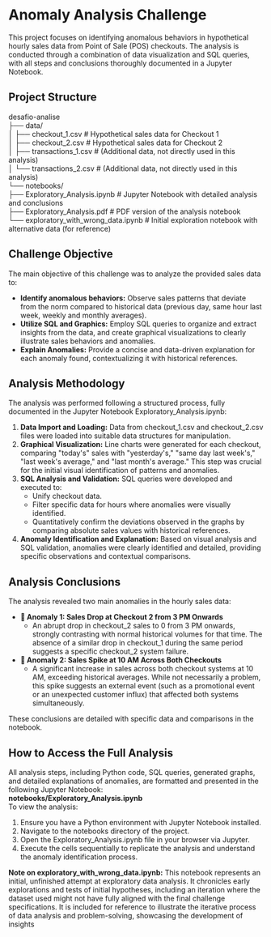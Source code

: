 # **Anomaly Analysis Challenge**

This project focuses on identifying anomalous behaviors in hypothetical hourly sales data from Point of Sale (POS) checkouts. The analysis is conducted through a combination of data visualization and SQL queries, with all steps and conclusions thoroughly documented in a Jupyter Notebook.

## **Project Structure**

desafio-analise  
├── data/  
│   ├── checkout\_1.csv         \# Hypothetical sales data for Checkout 1  
│   ├── checkout\_2.csv         \# Hypothetical sales data for Checkout 2  
│   ├── transactions\_1.csv     \# (Additional data, not directly used in this analysis)  
│   └── transactions\_2.csv     \# (Additional data, not directly used in this analysis)  
└── notebooks/  
    ├── Exploratory\_Analysis.ipynb    \# Jupyter Notebook with detailed analysis and conclusions  
    ├── Exploratory\_Analysis.pdf      \# PDF version of the analysis notebook  
    └── exploratory\_with\_wrong\_data.ipynb \# Initial exploration notebook with alternative data (for reference)

## **Challenge Objective**

The main objective of this challenge was to analyze the provided sales data to:

* **Identify anomalous behaviors:** Observe sales patterns that deviate from the norm compared to historical data (previous day, same hour last week, weekly and monthly averages).  
* **Utilize SQL and Graphics:** Employ SQL queries to organize and extract insights from the data, and create graphical visualizations to clearly illustrate sales behaviors and anomalies.  
* **Explain Anomalies:** Provide a concise and data-driven explanation for each anomaly found, contextualizing it with historical references.

## **Analysis Methodology**

The analysis was performed following a structured process, fully documented in the Jupyter Notebook Exploratory\_Analysis.ipynb:

1. **Data Import and Loading:** Data from checkout\_1.csv and checkout\_2.csv files were loaded into suitable data structures for manipulation.  
2. **Graphical Visualization:** Line charts were generated for each checkout, comparing "today's" sales with "yesterday's," "same day last week's," "last week's average," and "last month's average." This step was crucial for the initial visual identification of patterns and anomalies.  
3. **SQL Analysis and Validation:** SQL queries were developed and executed to:  
   * Unify checkout data.  
   * Filter specific data for hours where anomalies were visually identified.  
   * Quantitatively confirm the deviations observed in the graphs by comparing absolute sales values with historical references.  
4. **Anomaly Identification and Explanation:** Based on visual analysis and SQL validation, anomalies were clearly identified and detailed, providing specific observations and contextual comparisons.

## **Analysis Conclusions**

The analysis revealed two main anomalies in the hourly sales data:

* **🔻 Anomaly 1: Sales Drop at Checkout 2 from 3 PM Onwards**  
  * An abrupt drop in checkout\_2 sales to 0 from 3 PM onwards, strongly contrasting with normal historical volumes for that time. The absence of a similar drop in checkout\_1 during the same period suggests a specific checkout\_2 system failure.  
* **🔺 Anomaly 2: Sales Spike at 10 AM Across Both Checkouts**  
  * A significant increase in sales across both checkout systems at 10 AM, exceeding historical averages. While not necessarily a problem, this spike suggests an external event (such as a promotional event or an unexpected customer influx) that affected both systems simultaneously.

These conclusions are detailed with specific data and comparisons in the notebook.

## **How to Access the Full Analysis**

All analysis steps, including Python code, SQL queries, generated graphs, and detailed explanations of anomalies, are formatted and presented in the following Jupyter Notebook:  
**notebooks/Exploratory\_Analysis.ipynb**  
To view the analysis:

1. Ensure you have a Python environment with Jupyter Notebook installed.  
2. Navigate to the notebooks directory of the project.  
3. Open the Exploratory\_Analysis.ipynb file in your browser via Jupyter.  
4. Execute the cells sequentially to replicate the analysis and understand the anomaly identification process.

**Note on exploratory_with_wrong_data.ipynb:**
This notebook represents an initial, unfinished attempt at exploratory data analysis. It chronicles early explorations and tests of initial hypotheses, including an iteration where the dataset used might not have fully aligned with the final challenge specifications. It is included for reference to illustrate the iterative process of data analysis and problem-solving, showcasing the development of insights
